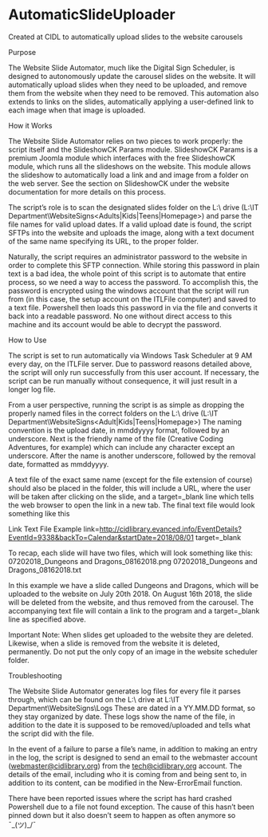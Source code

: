 # AutomaticSlideUploader
Created at CIDL to automatically upload slides to the website carousels


Purpose

The Website Slide Automator, much like the Digital Sign Scheduler, is designed to autonomously update the carousel slides on the website. It will automatically upload slides when they need to be uploaded, and remove them from the website when they need to be removed. This automation also extends to links on the slides, automatically applying a user-defined link to each image when that image is uploaded.


How it Works

The Website Slide Automator relies on two pieces to work properly: the script itself and the SlideshowCK Params module. SlideshowCK Params is a premium Joomla module which interfaces with the free SlideshowCK module, which runs all the slideshows on the website. This module allows the slideshow to automatically load a link and and image from a folder on the web server. See the section on SlideshowCK under the website documentation for more details on this process.

The script’s role is to scan the designated slides folder on the L:\ drive 
(L:\IT Department\WebsiteSigns\<Adults|Kids|Teens|Homepage>) 
and parse the file names for valid upload dates. If a valid upload date is found, the script SFTPs into the website and uploads the image, along with a text document of the same name specifying its URL, to the proper folder. 

Naturally, the script requires an administrator password to the website in order to complete this SFTP connection. While storing this password in plain text is a bad idea, the whole point of this script is to automate that entire process, so we need a way to access the password. To accomplish this, the password is encrypted using the windows account that the script will run from (in this case, the setup account on the ITLFile computer) and saved to a text file. Powershell then loads this password in via the file and converts it back into a readable password. No one without direct access to this machine and its account would be able to decrypt the password. 


How to Use

The script is set to run automatically via Windows Task Scheduler at 9 AM every day, on the ITLFile server. Due to password reasons detailed above, the script will only run successfully from this user account. If necessary, the script can be run manually without consequence, it will just result in a longer log file. 

From a user perspective, running the script is as simple as dropping the properly named files in the correct folders on the L:\ drive 
(L:\IT Department\WebsiteSigns\<Adult|Kids|Teens|Homepage>)
The naming convention is the upload date, in mmddyyyy format, followed by an underscore. Next is the friendly name of the file (Creative Coding Adventures, for example) which can include any character except an underscore. After the name is another underscore, followed by the removal date, formatted as mmddyyyy. 

A text file of the exact same name (except for the file extension of course) should also be placed in the folder, this will include a URL, where the user will be taken after clicking on the slide, and a target=_blank line which tells the web browser to open the link in a new tab. The final text file would look something like this


Link Text File Example 
    link=http://cidlibrary.evanced.info/EventDetails?EventId=9338&backTo=Calendar&startDate=2018/08/01
    target=_blank

To recap, each slide will have two files, which will look something like this:
07202018_Dungeons and Dragons_08162018.png
07202018_Dungeons and Dragons_08162018.txt

In this example we have a slide called Dungeons and Dragons, which will be uploaded to the website on July 20th 2018. On August 16th 2018, the slide will be deleted from the website, and thus removed from the carousel. The accompanying text file will contain a link to the program and a target=_blank line as specified above. 

Important Note: When slides get uploaded to the website they are deleted. Likewise, when a slide is removed from the website it is deleted, permanently. Do not put the only copy of an image in the website scheduler folder.


Troubleshooting

The Website Slide Automator generates log files for every file it parses through, which can be found on the L:\ drive at L:\IT Department\WebsiteSigns\Logs
These are dated in a YY.MM.DD format, so they stay organized by date. These logs show the name of the file, in addition to the date it is supposed to be removed/uploaded and tells what the script did with the file.

In the event of a failure to parse a file’s name, in addition to making an entry in the log, the script is designed to send an email to the webmaster account (webmaster@cidlibrary.org) from the tech@cidlibrary.org account. The details of the email, including who it is coming from and being sent to, in addition to its content, can be modified in the New-ErrorEmail function. 

There have been reported issues where the script has hard crashed Powershell due to a file not found exception. The cause of this hasn’t been pinned down but it also doesn’t seem to happen as often anymore so  ¯\_(ツ)_/¯
